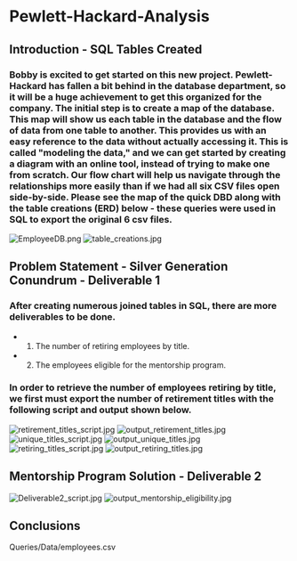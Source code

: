 # Pewlett-Hackard-Analysis
## Introduction - SQL Tables Created
### Bobby is excited to get started on this new project. Pewlett-Hackard has fallen a bit behind in the database department, so it will be a huge achievement to get this organized for the company.  The initial step is to create a map of the database. This map will show us each table in the database and the flow of data from one table to another.  This provides us with an easy reference to the data without actually accessing it. This is called "modeling the data," and we can get started by creating a diagram with an online tool, instead of trying to make one from scratch. Our flow chart will help us navigate through the relationships more easily than if we had all six CSV files open side-by-side.  Please see the map of the quick DBD along with the table creations (ERD) below - these queries were used in SQL to export the original 6 csv files.
![EmployeeDB.png](EmployeeDB.png)
![table_creations.jpg](table_creations.jpg)

## Problem Statement - Silver Generation Conundrum - Deliverable 1
### After creating numerous joined tables in SQL, there are more deliverables to be done.  
* 1. The number of retiring employees by title.
* 2. The employees eligible for the mentorship program.
### In order to retrieve the number of employees retiring by title, we first must export the number of retirement titles with the following script and output shown below.
![retirement_titles_script.jpg](retirement_titles_script.jpg)
![output_retirement_titles.jpg](output_retirement_titles.jpg)
![unique_titles_script.jpg](unique_titles_script.jpg)
![output_unique_titles.jpg](output_unique_titles.jpg)
![retiring_titles_script.jpg](retiring_titles_script.jpg)
![output_retiring_titles.jpg](output_retiring_titles.jpg)
## Mentorship Program Solution - Deliverable 2
![Deliverable2_script.jpg](Deliverable2_script.jpg)
![output_mentorship_eligibility.jpg](output_mentorship_eligibility.jpg)
## Conclusions
Queries/Data/employees.csv
